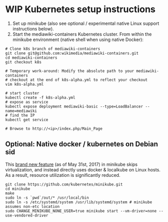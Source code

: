 # WIP Kubernetes setup instructions

1) Set up minikube (also see optional / experimental native Linux support
instructions below).
2) Start the mediawiki-containers Kubernetes cluster. From within the minikube
environment (native shell when using native Docker):

```
# Clone k8s branch of mediawiki-containers
git clone git@github.com:wikimedia/mediawiki-containers.git
cd mediawiki-containers
git checkout k8s

# Temporary work-around: Modify the absolute path to your mediawiki-containers
# checkout at the end of k8s-alpha.yml to reflect your checkout
vim k8s-alpha.yml

# start cluster
kubectl create -f k8s-alpha.yml
# expose as service
kubectl expose deployment mediawiki-basic --type=LoadBalancer --name=mediawiki
# find the IP
kubectl get service

# Browse to http://<ip>/index.php/Main_Page
```

## Optional: Native docker / kubernetes on Debian sid

This [brand new
feature](https://github.com/kubernetes/minikube/commit/ccb0fb3bd2dddbb172e00197d7ba5e7d3aaf9e0f)
(as of May 31st, 2017) in minikube skips virtualization, and instead directly
uses docker & localkube on Linux hosts. As a result, resource utilization is
significantly reduced.

```
git clone https://github.com/kubernetes/minikube.git
cd minikube
make
sudo ln -s `pwd`/out/* /usr/local/bin
sudo ln -s /etc/systemd/system /usr/lib/systemd/system # minikube assumes non-etc location
sudo CHANGE_MINIKUBE_NONE_USER=true minikube start --vm-driver=none --use-vendored-driver
```
